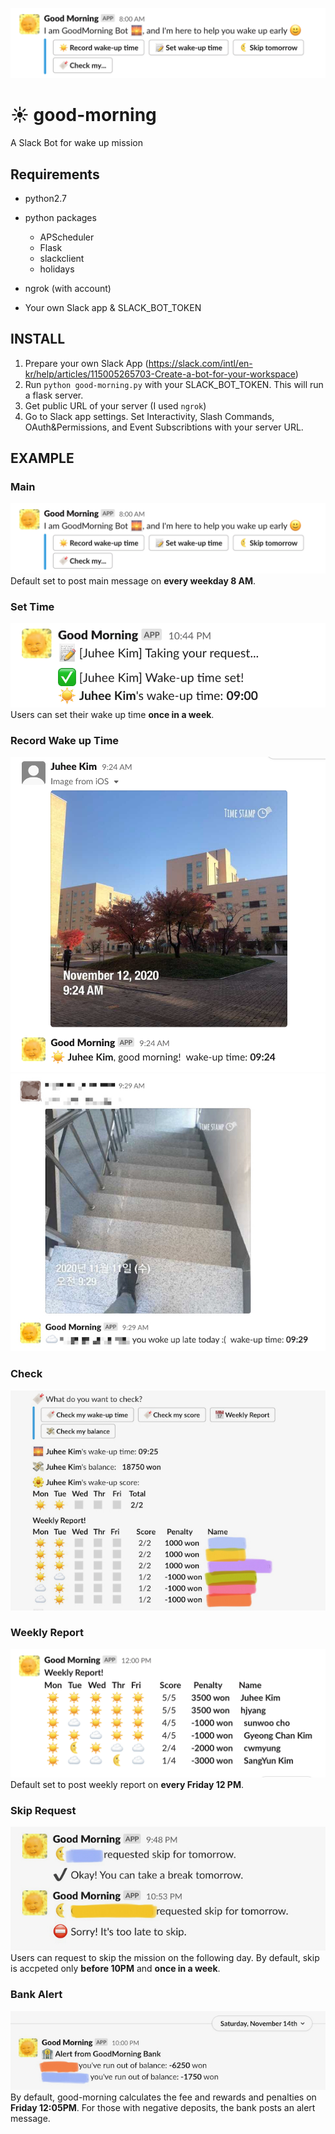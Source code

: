 ![HEADER](https://github.com/juppytt/good-morning/blob/master/image/main.png)

# :sunny: good-morning 
A Slack Bot for wake up mission


## Requirements
* python2.7
* python packages
    * APScheduler
    * Flask
    * slackclient
    * holidays

* ngrok (with account)
* Your own Slack app & SLACK_BOT_TOKEN

## INSTALL
1. Prepare your own Slack App (https://slack.com/intl/en-kr/help/articles/115005265703-Create-a-bot-for-your-workspace)
2. Run `python good-morning.py` with your SLACK_BOT_TOKEN. This will run a flask server.
3. Get public URL of your server (I used `ngrok`) 
4. Go to Slack app settings. Set Interactivity, Slash Commands, OAuth&Permissions, and Event Subscribtions with your server URL.


## EXAMPLE
### Main
![Main](https://github.com/juppytt/good-morning/blob/master/image/main.png)
Default set to post main message on **every weekday 8 AM**.

### Set Time
![Set Time](https://github.com/juppytt/good-morning/blob/master/image/set-time.png)
Users can set their wake up time **once in a week**.

### Record Wake up Time
![Record Success](https://github.com/juppytt/good-morning/blob/master/image/record-success.png)
![Record Fail](https://github.com/juppytt/good-morning/blob/master/image/record-fail.jpeg)

### Check

![Check All](https://github.com/juppytt/good-morning/blob/master/image/check-all.jpeg)


### Weekly Report
![Weekly Report](https://github.com/juppytt/good-morning/blob/master/image/weekly-report.png)
Default set to post weekly report on **every Friday 12 PM**.

### Skip Request
![Request Skip](https://github.com/juppytt/good-morning/blob/master/image/request-skip.jpeg)
Users can request to skip the mission on the following day. 
By default, skip is accpeted only **before 10PM** and **once in a week**. 

### Bank Alert
![Bank Alert](https://github.com/juppytt/good-morning/blob/master/image/bank-alert.jpeg)
By default, good-morning calculates the fee and rewards and penalties on **Friday 12:05PM**. 
For those with negative deposits, the bank posts an alert message. 
